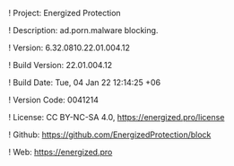 ! Project: Energized Protection

! Description: ad.porn.malware blocking.

! Version: 6.32.0810.22.01.004.12

! Build Version: 22.01.004.12

! Build Date: Tue, 04 Jan 22 12:14:25 +06

! Version Code: 0041214

! License: CC BY-NC-SA 4.0, https://energized.pro/license

! Github: https://github.com/EnergizedProtection/block

! Web: https://energized.pro
